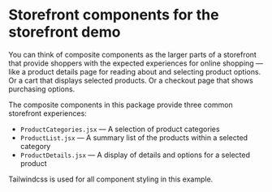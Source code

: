 # Storefront components for the storefront demo

You can think of composite components as the larger parts of a storefront that provide shoppers with the expected experiences for online shopping — like a product details page for reading about and selecting product options. Or a cart that displays selected products. Or a checkout page that shows purchasing options. 

The composite components in this package provide three common storefront experiences:

- `ProductCategories.jsx` — A selection of product categories
- `ProductList.jsx` — A summary list of the products within a selected category
- `ProductDetails.jsx` — A display of details and options for a selected product

Tailwindcss is used for all component styling in this example.

